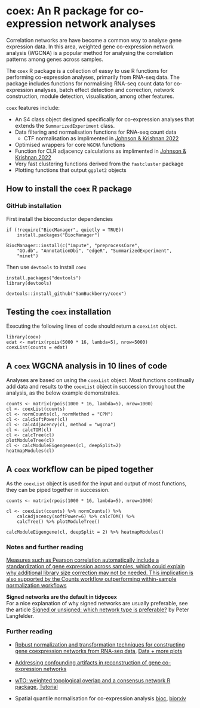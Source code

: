 # coex: An R package for co-expression network analyses

Correlation networks are have become a common way to analyse gene expression data. In this area,  weighted gene co-expression network analysis (WGCNA) is a popular method for analysing the correlation patterns among genes across samples.

The `coex` R package is a collection of eassy to use R functions for performing co-expression analyses, primarily from RNA-seq data. The package includes functions for normalising RNA-seq count data for co-expression analyses, batch effect detection and correction, network construction, module detection, visualisation, among other features.

`coex` features include:  
* An S4 class object designed specifically for co-expression analyses that extends the `SummarizedExperiment` class.
* Data filtering and normalisation functions for RNA-seq count data
    * CTF normalisation as implimented in [Johnson & Krishnan 2022](https://genomebiology.biomedcentral.com/articles/10.1186/s13059-021-02568-9)  
* Optimised wrappers for core `WGCNA` functions  
* Function for CLR adjacency calculations as implimented in [Johnson & Krishnan 2022](https://genomebiology.biomedcentral.com/articles/10.1186/s13059-021-02568-9)  
* Very fast clustering functions derived from the `fastcluster` package  
* Plotting functions that output ``ggplot2`` objects

## How to install the `coex` R package


### GitHub installation
First install the bioconductor dependencies
```{r}
if (!require("BiocManager", quietly = TRUE))
    install.packages("BiocManager")

BiocManager::install(c("impute", "preprocessCore",
    "GO.db", "AnnotationDbi", "edgeR", "SummarizedExperiment",
    "minet")
```

Then use `devtools` to install `coex` 
```{r}
install.packages("devtools")
library(devtools)

devtools::install_github("SamBuckberry/coex")
```

## Testing the `coex` installation

Executing the following lines of code should return a `coexList` object.
```{r}
library(coex)
edat <- matrix(rpois(5000 * 16, lambda=5), nrow=5000)
coexList(counts = edat)
```

## A `coex` WGCNA analysis in 10 lines of code

Analyses are based on using the `coexList` object. Most functions continually add data and results to the `coexList` object in succession throughout the analysis, as the below example demonstrates.

```{r}
counts <- matrix(rpois(1000 * 16, lambda=5), nrow=1000)
cl <- coexList(counts) 
cl <- normCounts(cl, normMethod = "CPM")
cl <- calcSoftPower(cl)
cl <- calcAdjacency(cl, method = "wgcna") 
cl <- calcTOM(cl)
cl <- calcTree(cl) 
plotModuleTree(cl) 
cl <- calcModuleEigengenes(cl, deepSplit=2) 
heatmapModules(cl) 
```

## A `coex` workflow can be piped together

As the `coexList` object is used for the input and output of most functions, they can be piped together in succession.
```{r}
counts <- matrix(rpois(1000 * 16, lambda=5), nrow=1000)

cl <- coexList(counts) %>% normCounts() %>%
    calcAdjacency(softPower=6) %>% calcTOM() %>% 
    calcTree() %>% plotModuleTree()
    
calcModuleEigengene(cl, deepSplit = 2) %>% heatmapModules()
```


### Notes and further reading

[Measures such as Pearson correlation automatically include a standardization of gene expression across samples, which could explain why additional library size correction may not be needed. This implication is also supported by the Counts workflow outperforming within-sample normalization workflows](https://genomebiology.biomedcentral.com/articles/10.1186/s13059-021-02568-9#Sec9) 

__Signed networks are the default in tidycoex__  
For a nice explanation of why signed networks are usually preferable, see the article [Signed or unsigned: which network type is preferable?](https://peterlangfelder.com/2018/11/25/signed-or-unsigned-which-network-type-is-preferable/) by Peter Langfelder.

### Further reading
- [Robust normalization and transformation techniques for constructing gene coexpression networks from RNA-seq data](https://genomebiology.biomedcentral.com/articles/10.1186/s13059-021-02568-9), [Data + more plots](https://krishnanlab.github.io/RNAseq_coexpression/gtex_plots.html)

- [Addressing confounding artifacts in reconstruction of gene co-expression networks](https://genomebiology.biomedcentral.com/articles/10.1186/s13059-019-1700-9)

- [wTO: weighted topological overlap and a consensus network R package](https://bmcbioinformatics.biomedcentral.com/articles/10.1186/s12859-018-2351-7), [Tutorial](https://static-content.springer.com/esm/art%3A10.1186%2Fs13059-019-1700-9/MediaObjects/13059_2019_1700_MOESM4_ESM.html)

- Spatial quantile normalisation for co-expression analysis [bioc](https://bioconductor.org/packages/release/bioc/vignettes/spqn/inst/doc/spqn.html#References), [biorxiv](https://www.biorxiv.org/content/10.1101/2020.02.13.944777v1.full.pdf)
